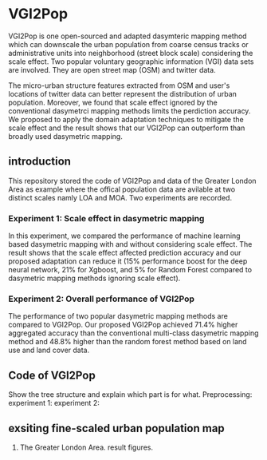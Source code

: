 # VGI2Pop
VGI2Pop is one open-sourced and adapted dasymteric mapping method which can downscale the urban population from coarse census tracks or administrative units into neighborhood (street block scale) considering the scale effect. Two popular voluntary geographic information (VGI) data sets are involved. They are open street map (OSM) and twitter data. 

The micro-urban structure features extracted from OSM and user's locations of twitter data can better represent the distribution of urban population. Moreover, we found that scale effect ignored by the conventional dasymetrci mapping methods limits the perdiction accuracy.
We proposed to apply the domain adaptation techniques to mitigate the scale effect and the result shows that our VGI2Pop can outperform than broadly used dasymetric mapping.

## introduction 
This repository stored the code of VGI2Pop and data of the Greater London Area as example where the offical population data are avilable at two distinct scales namly LOA and MOA. 
Two experiments are recorded. 

### Experiment 1: Scale effect in dasymetric mapping
In this experiment, we compared the performance of machine learning based dasymetric mapping with and without considering scale effect. The result shows that the scale effect affected prediction accuracy and our proposed adaptation can reduce it (15% performance boost for the deep neural network, 21% for Xgboost, and 5% for Random Forest compared to dasymetric mapping methods ignoring scale effect).

### Experiment 2: Overall performance of VGI2Pop
The performance of two popular dasymetric mapping methods are compared to VGI2Pop. Our proposed VGI2Pop achieved 71.4% higher aggregated accuracy than the conventional multi-class dasymetric mapping method and 48.8% higher than the random forest method based on land use and land cover data.


## Code of VGI2Pop

Show the tree structure and explain which part is for what.
Preprocessing:
experiment 1:
experiment 2: 

## exsiting fine-scaled urban population map

1. The Greater London Area.
result figures.



